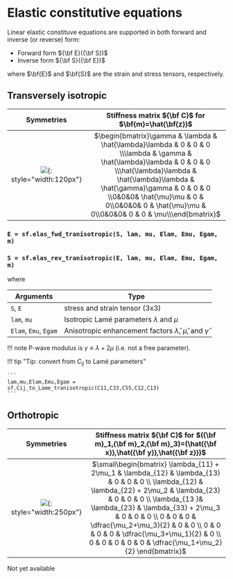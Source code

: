 # Elastic constitutive equations

Linear elastic constituve equations are supported in both forward and inverse (or reverse) form:

- Forward form ${\bf E}({\bf S})$ 
- Inverse form ${\bf S}({\bf E})$ 

where $\bf{E}$ and $\bf{S}$ are the strain and stress tensors, respectively.

## Transversely isotropic

| Symmetries |  Stiffness matrix ${\bf C}$ for $\bf{m}=\hat{\bf{z}}$ | 
| :-: | :-: |
| ![](https://raw.githubusercontent.com/nicholasmr/specfab/main/images/tranisotropic/tranisotropic-elastic-bulk.png){: style="width:120px"} | $\begin{bmatrix}\gamma & \lambda & \hat{\lambda}\lambda & 0 & 0 & 0 \\\lambda & \gamma & \hat{\lambda}\lambda & 0 & 0 & 0 \\\hat{\lambda}\lambda & \hat{\lambda}\lambda & \hat{\gamma}\gamma & 0 & 0 & 0 \\0&0&0& \hat{\mu}\mu & 0 & 0\\0&0&0& 0 & \hat{\mu}\mu & 0\\0&0&0& 0 & 0 & \mu\\\end{bmatrix}$       | 

### `E = sf.elas_fwd_tranisotropic(S, lam, mu, Elam, Emu, Egam, m)`

### `S = sf.elas_rev_tranisotropic(E, lam, mu, Elam, Emu, Egam, m)`

where 

| Arguments | Type |
| --- | --- |
| `S`, `E` | stress and strain tensor (3x3) |
| `lam`, `mu` | Isotropic Lamé parameters $\lambda$ and $\mu$  |
| `Elam`, `Emu`, `Egam` | Anisotropic enhancement factors $\hat{\lambda}$, $\hat{\mu}$, and $\hat{\gamma}$  |

!!! note
    P-wave modulus is $\gamma \equiv \lambda + 2\mu$ (i.e. not a free parameter).
    
!!! tip "Tip: convert from $C_{ij}$ to Lamé parameters"

    ```
    lam,mu,Elam,Emu,Egam = sf.Cij_to_Lame_tranisotropic(C11,C33,C55,C12,C13) 
    ```

## Orthotropic

| Symmetries |  Stiffness matrix ${\bf C}$ for $({\bf m}_1,{\bf m}_2,{\bf m}_3)=(\hat{{\bf x}},\hat{{\bf y}},\hat{{\bf z}})$ | 
| :-: | :-: |
| ![](https://raw.githubusercontent.com/nicholasmr/specfab/main/images/orthotropic/orthotropic-elastic-bulk.png){: style="width:250px"} | $\small\begin{bmatrix} \lambda_{11} + 2\mu_1 & \lambda_{12} & \lambda_{13} & 0 & 0 & 0 \\ \lambda_{12} & \lambda_{22} + 2\mu_2 & \lambda_{23} & 0 & 0 & 0 \\ \lambda_{13 }& \lambda_{23} & \lambda_{33} + 2\mu_3 & 0 & 0 & 0 \\ 0 & 0 & 0 & \dfrac{\mu_2+\mu_3}{2} & 0 & 0 \\ 0 & 0 & 0 & 0 & \dfrac{\mu_3+\mu_1}{2} & 0 \\ 0 & 0 & 0 & 0 & 0 & \dfrac{\mu_1+\mu_2}{2} \end{bmatrix}$ | 

Not yet available

<!--

### `E = sf.elas_fwd_orthotropic(S, lam, mu, Elam, Emu, Egam, m)`

### `S = sf.elas_rev_orthotropic(E, lam, mu, Elam, Emu, Egam, m)`

where 

| Arguments | Type |
| --- | --- |
| `S`, `E` | stress and strain tensor (3x3) |
| `lam`, `mu` | Isotropic Lamé parameters $\lambda$ and $\mu$  |
| `Elam`, `Emu`, `Egam` | Anisotropic enhancement factors $\hat{\lambda}$, $\hat{\mu}$, and $\hat{\gamma}$  |

-->
